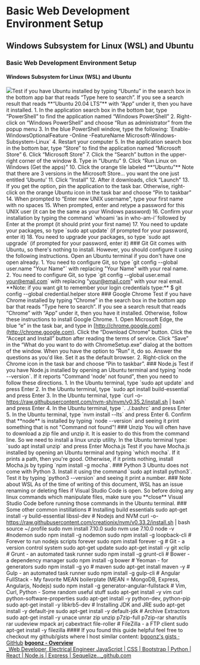 # Basic Web Development Environment Setup

## Windows Subsystem for Linux (WSL) and Ubuntu

### Basic Web Development Environment Setup

#### Windows Subsystem for Linux (WSL) and Ubuntu

![](https://cdn-images-1.medium.com/max/800/0*aqKP1drNHmNm34zz.jpg)Test if you have Ubuntu installed by typing “Ubuntu” in the search box in the bottom app bar that reads “Type here to search”. If you see a search result that reads \*\*“Ubuntu 20.04 LTS”\*\* with “App” under it, then you have it installed. 1. In the application search box in the bottom bar, type “PowerShell” to find the application named “Windows PowerShell” 2. Right-click on “Windows PowerShell” and choose “Run as administrator” from the popup menu 3. In the blue PowerShell window, type the following: \`Enable-WindowsOptionalFeature -Online -FeatureName Microsoft-Windows-Subsystem-Linux\` 4. Restart your computer 5. In the application search box in the bottom bar, type “Store” to find the application named “Microsoft Store” 6. Click “Microsoft Store” 7. Click the “Search” button in the upper-right corner of the window 8. Type in “Ubuntu” 9. Click “Run Linux on Windows (Get the apps)” 10. Click the orange tile labeled \*\*“Ubuntu”\*\* Note that there are 3 versions in the Microsoft Store… you want the one just entitled ‘Ubuntu' 11. Click “Install” 12. After it downloads, click “Launch” 13. If you get the option, pin the application to the task bar. Otherwise, right-click on the orange Ubuntu icon in the task bar and choose “Pin to taskbar” 14. When prompted to “Enter new UNIX username”, type your first name with no spaces 15. When prompted, enter and retype a password for this UNIX user (it can be the same as your Windows password) 16. Confirm your installation by typing the command \`whoami ‘as in who-am-i'\`followed by Enter at the prompt (it should print your first name) 17. You need to update your packages, so type \`sudo apt update\` (if prompted for your password, enter it) 18. You need to upgrade your packages, so type \`sudo apt upgrade\` (if prompted for your password, enter it) ### Git Git comes with Ubuntu, so there's nothing to install. However, you should configure it using the following instructions. Open an Ubuntu terminal if you don't have one open already. 1. You need to configure Git, so type \`git config --global user.name "Your Name"\` with replacing "Your Name" with your real name. 2. You need to configure Git, so type \`git config --global user.email your@email.com\` with replacing "[your@email.com](mailto:your@email.com)" with your real email. \*\*Note: if you want git to remember your login credentials type:\*\* $ git config --global credential.helper store ### Google Chrome Test if you have Chrome installed by typing “Chrome” in the search box in the bottom app bar that reads “Type here to search”. If you see a search result that reads “Chrome” with “App” under it, then you have it installed. Otherwise, follow these instructions to install Google Chrome. 1. Open Microsoft Edge, the blue “e” in the task bar, and type in [http://chrome.google.com](http://chrome.google.com). Click the “Download Chrome” button. Click the “Accept and Install” button after reading the terms of service. Click “Save” in the “What do you want to do with ChromeSetup.exe” dialog at the bottom of the window. When you have the option to “Run” it, do so. Answer the questions as you'd like. Set it as the default browser. 2. Right-click on the Chrome icon in the task bar and choose “Pin to taskbar”. ### Node.js Test if you have Node.js installed by opening an Ubuntu terminal and typing \`node --version\`. If it reports "Command 'node' not found", then you need to follow these directions. 1. In the Ubuntu terminal, type \`sudo apt update\` and press Enter 2. In the Ubuntu terminal, type \`sudo apt install build-essential\` and press Enter 3. In the Ubuntu terminal, type \`curl -o- https://raw.githubusercontent.com/nvm-sh/nvm/v0.35.2/install.sh | bash\` and press Enter 4. In the Ubuntu terminal, type \`. ./.bashrc\` and press Enter 5. In the Ubuntu terminal, type \`nvm install --lts\` and press Enter 6. Confirm that \*\*node\*\* is installed by typing \`node --version\` and seeing it print something that is not "Command not found"! ### Unzip You will often have to download a zip file and unzip it. It is easier to do this from the command line. So we need to install a linux unzip utility. In the Ubuntu terminal type: \`sudo apt install unzip\` and press Enter Mocha.js Test if you have Mocha.js installed by opening an Ubuntu terminal and typing \`which mocha\`. If it prints a path, then you're good. Otherwise, if it prints nothing, install Mocha.js by typing \`npm install -g mocha\`. ### Python 3 Ubuntu does not come with Python 3. Install it using the command \`sudo apt install python3\`. Test it by typing \`python3 --version\` and seeing it print a number. ### Note about WSL As of the time of writing of this document, WSL has an issue renaming or deleting files if Visual Studio Code is open. So before doing any linux commands which manipulate files, make sure you \*\*close\*\* Visual Studio Code before running those commands in the Ubuntu terminal. ### Some other common instillations # Installing build essentials sudo apt-get install -y build-essential libssl-dev # Nodejs and NVM curl -o- https://raw.githubusercontent.com/creationix/nvm/v0.33.2/install.sh | bash source \~/.profile sudo nvm install 7.10.0 sudo nvm use 7.10.0 node -v #nodemon sudo npm install -g nodemon sudo npm install -g loopback-cli # Forever to run nodejs scripts forever sudo npm install forever -g # Git - a version control system sudo apt-get update sudo apt-get install -y git xclip # Grunt - an automated task runner sudo npm install -g grunt-cli # Bower - a dependency manager sudo npm install -g bower # Yeoman - for generators sudo npm install -g yo # maven sudo apt-get install maven -y # Gulp - an automated task runner sudo npm install -g gulp-cli # Angular FullStack - My favorite MEAN boilerplate (MEAN = MongoDB, Express, Angularjs, Nodejs) sudo npm install -g generator-angular-fullstack # Vim, Curl, Python - Some random useful stuff sudo apt-get install -y vim curl python-software-properties sudo apt-get install -y python-dev, python-pip sudo apt-get install -y libkrb5-dev # Installing JDK and JRE sudo apt-get install -y default-jre sudo apt-get install -y default-jdk # Archive Extractors sudo apt-get install -y unace unrar zip unzip p7zip-full p7zip-rar sharutils rar uudeview mpack arj cabextract file-roller # FileZilla - a FTP client sudo apt-get install -y filezilla #### If you found this guide helpful feel free to checkout my github/gists where I host similar content: [bgoonz's gists · GitHub](https://gist.github.com/bgoonz) [**bgoonz - Overview**\
\_Web Developer, Electrical Engineer JavaScript | CSS | Bootstrap | Python | React | Node.js | Express | Sequelize…\_github.com](https://github.com/bgoonz)

